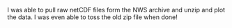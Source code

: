 I was able to pull raw netCDF files form the NWS archive and unzip and plot the data. I was even able to toss the old zip file when done!

